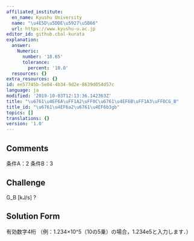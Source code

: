 ```yaml
---
affiliated_institute:
  en_name: Kyushu University
  name: "\u4E5D\u5DDE\u5927\u5B66"
  url: https://www.kyushu-u.ac.jp
editor_id: github.cbal-kurata
explanation:
  answer:
    Numeric:
      number: '18.65'
      tolerance:
        percent: '10.0'
  resources: {}
extra_resources: {}
id: ee57745b-5e04-4b34-9d2e-8639d054d57c
language: ja
modified: '2019-10-03T12:13:36.142363Z'
title: "\u6761\u4EF6A\uFF1A2\uFF0C\u6761\u4EF6B\uFF1A3\uFF0CG_B"
title_id: "\u6761\u4EF6a2\u6761\u4EF6b3gb"
topics: []
translations: {}
version: '1.0'
---
```


## Comments
条件A：2
条件B：3

## Challenge
G_B [kJ/s] ?

## Solution Form
有効数字4桁
（例：1.234×10^5（10の5乗）の場合，1.234e5と入力します．）




